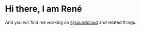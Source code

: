 # Hi there, I am René

And you will find me working on [@soundcloud](//github.com/soundcloud) and related things.
